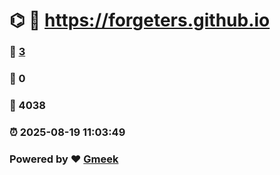 # ⌬ :link: https://forgeters.github.io 
### :page_facing_up: [3](https://forgeters.github.io/tag.html) 
### :speech_balloon: 0 
### :hibiscus: 4038 
### :alarm_clock: 2025-08-19 11:03:49 
### Powered by :heart: [Gmeek](https://github.com/Meekdai/Gmeek)
